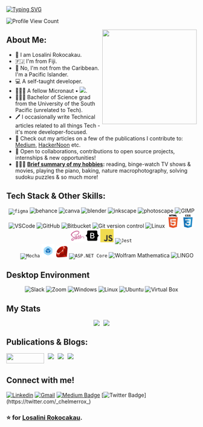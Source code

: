 [![Typing SVG](https://readme-typing-svg.herokuapp.com?font=Futura&color=E815CF&size=35&width=500&lines=Bula!+🌺+;I'm+Losalini.;Nice+to+meet+you!+🙂+; )](https://git.io/typing-svg)

![Profile View Count](https://komarev.com/ghpvc/?username=chelmerrox&color=orange&style=for-the-badge)

<!-- <img width="35%" align="right" alt="Github" src="https://user-images.githubusercontent.com/48678280/88862734-4903af80-d201-11ea-968b-9c939d88a37c.gif" /> -->
<img align="right" src="https://media.giphy.com/media/jRf5fsn8G6YaogAWxn/giphy.gif" width="250" height="250"/>

## About Me:
- 👋 I am Losalini Rokocakau.
- :fiji: I'm from Fiji. 
- 🌺 No, I'm not from the Caribbean. I'm a Pacific Islander.
- 💻 A self-taught developer.
- 👩🏽‍💻 A fellow Micronaut • ![](https://img.shields.io/badge/Microverse-blueviolet).
- 👩🏽‍🎓 Bachelor of Science grad from the University of the South Pacific (unrelated to Tech).
- 🖊 I occasionally write Technical articles related to all things Tech - it's more developer-focused.
- 📙 Check out my articles on a few of the publications I contribute to: <a href="https://medium.com/">Medium</a>, <a href="https://hackernoon.com/">HackerNoon</a> etc.
- 🤝 Open to collaborations, contributions to open source projects, internships & new opportunities!
- 🤸🏽‍♀️ **<ins>Brief summary of my hobbies</ins>:** reading, binge-watch TV shows & movies, playing the piano, baking, nature macrophotography, solving sudoku puzzles & so much more!

## Tech Stack & Other Skills:
<!--Credit to all those who created or own these icons & logos | I do not own any of them-->
<p align="center"> 
  <code><img height="35" src="https://www.vectorlogo.zone/logos/figma/figma-icon.svg" title="Figma" alt="figma"/></code>
  <img src="https://img.shields.io/badge/Behance-0054F7?style=for-the-badge&logo=behance&logoColor=white" width="80" height="30" title="Behance" alt="behance"/>
  <img src="https://img.shields.io/badge/Canva-%2300C4CC.svg?&style=for-the-badge&logo=Canva&logoColor=white" width="80" height="30" title="Canva" alt="canva"/>
  <img src="https://img.shields.io/badge/blender-%23F5792A.svg?style=for-the-badge&logo=blender&logoColor=white" width="80" height="30" title="Blender" alt="blender"/>
  <img src="https://img.shields.io/badge/Inkscape-000000?style=for-the-badge&logo=Inkscape&logoColor=white" width="80" height="30" title="Inkscape" alt="inkscape"/>
  <img src="https://s3.amazonaws.com/x.photoscape.org/img/201801/photoscape_logo_color_2x.png" width="35" height="30" title="Photoscape & Photoscape X" alt="photoscape"/>
  <img src="https://www.vectorlogo.zone/logos/gimp/gimp-icon.svg" width="40" title="GIMP" alt="GIMP">
  <img src="https://i.giphy.com/media/IdyAQJVN2kVPNUrojM/200.webp" width="40" title="VSCode" alt="VSCode"> 
  <!--<img height="36" src="https://skillicons.dev/icons?i=visualstudio" title="Visual Studio" alt="Visual Studio"/>-->
  <img src="https://i.giphy.com/media/KzJkzjggfGN5Py6nkT/200.webp" width="40" title="GitHub" alt="GitHub">
  <img src="https://www.vectorlogo.zone/logos/bitbucket/bitbucket-ar21.svg" width="90" title="Bitbucket" alt="Bitbucket">
  <img src="https://media.giphy.com/media/kH6CqYiquZawmU1HI6/giphy.gif" width ="50" title="Git" alt="Git version control"> 
  <img src="https://www.vectorlogo.zone/logos/linux/linux-icon.svg" width="40" title="Linux" alt="Linux">
  <code><img height="35" src="https://raw.githubusercontent.com/github/explore/80688e429a7d4ef2fca1e82350fe8e3517d3494d/topics/html/html.png" title="HTML" alt="HTML"></code>
  <code><img height="35" src="https://raw.githubusercontent.com/github/explore/80688e429a7d4ef2fca1e82350fe8e3517d3494d/topics/css/css.png" title="CSS" alt="CSS"></code>
  <code><img height="35" src="https://raw.githubusercontent.com/github/explore/80688e429a7d4ef2fca1e82350fe8e3517d3494d/topics/sass/sass.png" title="Sass" alt="Sass"></code>
  <code><img height="35" src="https://raw.githubusercontent.com/devicons/devicon/master/icons/bootstrap/bootstrap-plain.svg" title="Bootstrap" alt="Bootstrap"></code>
  <code><img height="35" src="https://raw.githubusercontent.com/github/explore/80688e429a7d4ef2fca1e82350fe8e3517d3494d/topics/javascript/javascript.png" title="JavaScript" alt="JavaScript"></code>
  <code><img height="35" src="https://skillicons.dev/icons?i=jest" title="Jest" alt="Jest"/></code>
  <code>
    <img height="45" src="https://camo.githubusercontent.com/58045a79a69afea4cab1cea6def6d911fba3956cf5fd683addf41c032aa64088/68747470733a2f2f636c6475702e636f6d2f78465646784f696f41552e737667" title="Mocha" alt="Mocha"></code>
  <!-- <code><img height="35" src="https://www.vectorlogo.zone/logos/nodejs/nodejs-horizontal.svg" title="Node.js" alt="Node.js"></code> -->
  <code><img height="35" src="https://raw.githubusercontent.com/github/explore/80688e429a7d4ef2fca1e82350fe8e3517d3494d/topics/webpack/webpack.png" title="Webpack" alt="Webpack"></code>
  <!-- <code><img src="https://img.shields.io/badge/React-20232A?style=for-the-badge&logo=react&logoColor=61DAFB" width="60" height="20" title="React" alt="React" /></code> -->
  <!-- <code><img src="https://img.shields.io/badge/Redux-593D88?style=for-the-badge&logo=redux&logoColor=white" width="60" height="20" title="Redux" alt="Redux" /></code> -->
  <!-- <code><img src="https://img.shields.io/badge/MySQL-005C84?style=for-the-badge&logo=mysql&logoColor=white" width="60" height="20" title="MySQL" alt="MySQL" /></code> -->
  <code><img height="30" src="https://raw.githubusercontent.com/github/explore/80688e429a7d4ef2fca1e82350fe8e3517d3494d/topics/ruby/ruby.png" title="Ruby" alt="Ruby"></code>
  <!-- <code><img src="https://img.shields.io/badge/Ruby_on_Rails-CC0000?style=for-the-badge&logo=ruby-on-rails&logoColor=white" width="65" height="20" title="Ruby on Rails" alt="Ruby on Rails" /></code> -->
  <!-- <code><img srcset="https://img.icons8.com/color/452/c-plus-plus-logo.png 2x" title="C++" alt="C++" loading="lazy" width="40" height="40"></code> -->
  <!--<code><img height="35" src="https://skillicons.dev/icons?i=cs" title="C#" alt="C#"/></code>-->
  <code><img height="35" src="https://skillicons.dev/icons?i=dotnet" title="ASP.NET Core" alt="ASP.NET Core"/></code>
  <!--<code><img height="35" src="https://skillicons.dev/icons?i=mysql" title="MySQL" alt="MySQL"/></code>-->
  <!--<code><img height="35" src="https://skillicons.dev/icons?i=postgres" title="PostgreSQL" alt="PostgreSQL"/></code>-->
  <img src="https://www.wolfram.com/common/framework/img/spikey.en.png" width="40" height="40" title="Wolfram Mathematica" alt="Wolfram Mathematica">
  <img width="35" height="35" src="https://downloadly.net/wp-content/uploads/2020/03/Lindo-LINGO.png" class="attachment-medium size-medium wp-post-image" title="LINGO" alt="LINGO" srcset="https://downloadly.net/wp-content/uploads/2020/03/Lindo-LINGO.png 256w, https://downloadly.net/wp-content/uploads/2020/03/Lindo-LINGO-150x150.png 150w, https://downloadly.net/wp-content/uploads/2020/03/Lindo-LINGO-221x221.png 221w" sizes="(max-width: 256px) 100vw, 256px"><!--LINGO-->
</p>

## Desktop Environment

<p align="center">
  <img src="https://img.shields.io/badge/Slack-4A154B?style=for-the-badge&logo=slack&logoColor=white" width="90" height="30" alt="Slack"/>
  <img src="https://img.shields.io/badge/Zoom-2D8CFF?style=for-the-badge&logo=zoom&logoColor=white" width="90" height="30" alt="Zoom"/>
  <!-- <img src="https://img.shields.io/badge/Discord-5865F2?style=for-the-badge&logo=discord&logoColor=white" width="90" height="30" 
  alt="Discord" /> -->
  <img src="https://img.shields.io/badge/Windows-0078D6?style=for-the-badge&logo=windows&logoColor=white" width="90" height="30" 
  alt="Windows" />
  <img src="https://img.shields.io/badge/Linux-FCC624?style=for-the-badge&logo=linux&logoColor=black" width="90" height="30" alt="Linux">
  <img src="https://img.shields.io/badge/Ubuntu-E95420?style=for-the-badge&logo=ubuntu&logoColor=white" width="90" height="30" 
  alt="Ubuntu" />
  <img src="https://img.shields.io/badge/VirtualBox-21416b?style=for-the-badge&logo=VirtualBox&logoColor=white0" width="100" height="30" alt="Virtual Box" />
</p>

## My Stats

<p style="display:flex; justify-content:center; align-items:center; column-gap: 10px;" >
  <img src="https://github-readme-stats.vercel.app/api?username=chelmerrox&show_icons=true&theme=radical&line_height=30&count_private=true&show_icons=true">
  <img src="https://github-readme-stats.vercel.app/api/top-langs/?username=chelmerrox&theme=radical&count_private=true&show_icons=true&layout=compact">
</p>

## Publications & Blogs:

<div style="display: flex; justify-content: flex-start; column-gap: 10px;">
  <a href="https://hackernoon.com/u/chelmerrox">
    <img src="https://img.shields.io/badge/HackerNoon-00FE00?style=for-the-badge&logo=Hacker Noon&logoColor=black&textColor=black" width="100" height="27" />
  </a>
  <a href="https://medium.com/@losalini.rokocakau">
    <img src="https://img.shields.io/badge/Medium-12100E?style=for-the-badge&logo=medium&logoColor=white"/>
  </a>
  <a href="https://losalini-rokocakau.hashnode.dev/">
    <img src="https://img.shields.io/badge/Hashnode-2962FF?style=for-the-badge&logo=hashnode&logoColor=white"/>
  </a>
  <a href="https://dev.to/chelmerrox">
    <img src="https://img.shields.io/badge/dev.to-0A0A0A?style=for-the-badge&logo=devdotto&logoColor=white" height="30.5" />
  </a>
  <!--
    <a href="https://www.freecodecamp.org/news/author/losalini-rokocakau">
      <img src="https://img.shields.io/badge/freecodecamp-27273D?style=for-the-badge&logo=freecodecamp&logoColor=white" height="31"  />
    </a>
  -->
  <!--
    <a href=""> 
      <img src="https://img.shields.io/badge/IH-Indie%20Hackers%20-orange"/> 
    </a>
  -->
</div>

## Connect with me!

[![Linkedin](https://img.shields.io/badge/-LinkedIn-blue?style=flat&logo=Linkedin&logoColor=white)](https://www.linkedin.com/in/losalini-rokocakau)
[![Gmail](https://img.shields.io/badge/-Gmail-c14438?style=flat&logo=Gmail&logoColor=white)](mailto:c.rokocakau@gmail.com)
[![Medium Badge](https://img.shields.io/badge/-Medium-03a57a?style=flat-square&labelColor=000000&logo=Medium&link=https://medium.com/@losalini.rokocakau/)](https://medium.com/@losalini.rokocakau/)
[![Twitter Badge](https://img.shields.io/badge/-Twitter-1ca0f1?style=flat-square&labelColor=1ca0f1&logo=twitter&logoColor=white&link=https://twitter.com/_chelmerrox_)](https://twitter.com/_chelmerrox_)

### ⭐ for [Losalini Rokocakau](https://github.com/chelmerrox).
